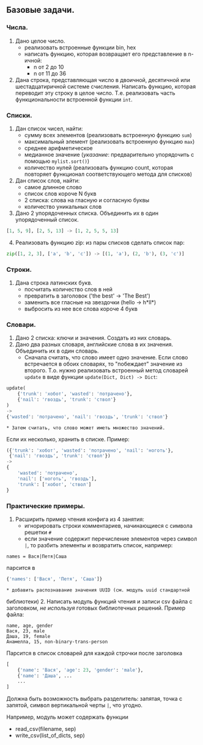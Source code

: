 ## Базовые задачи.

### Числа.

1. Дано целое число.
    * реализовать встроенные функции bin, hex
    * написать функцию, которая возвращает его представление в n-ичной:
        * n от 2 до 10
        * n от 11 до 36
2. Дана строка, представляющая число в двоичной, десятичной или шестадцатиричной системе счисления.
Написать функцию, которая переводит эту строку в целое число. Т.е. реализовать
часть функциональности встроенной функции `int`.


### Списки.

1. Дан список чисел, найти:
    * сумму всех элементов (реализовать встроенную функцию `sum`)
    * максимальный элемент (реализовать встроенную функцию `max`)
    * среднее арифметическое
    * медианное значение (*указание*: предварительно упорядочить c помощью `mylist.sort()`)
    * количество нулей (реализовать функцию count, которая повторяет функционал соответствующего метода для списков)
2. Дан список слов, найти:
    * самое длинное слово
    * список слов короче N букв
    * 2 списка: слова на гласную и согласную буквы
    * количество уникальных слов
3. Дано 2 упорядоченных списка.
Объединить их в один упорядоченный список.
```python
[1, 5, 9], [2, 5, 13] -> [1, 2, 5, 5, 13]
```
4. Реализовать функцию zip: из пары списков сделать список пар:
```python
zip([1, 2, 3], ['a', 'b', 'c']) -> [(1, 'a'), (2, 'b'), (3, 'c')]
```

### Строки.

1. Дана строка латинских букв.
    * посчитать количество слов в ней
    * превратить в заголовок ('the best' -> 'The Best')
    * заменить все гласные на звездочки (hello -> h\*ll\*)
    * выбросить из нее все слова короче 4 букв

### Словари.

1. Дано 2 списка: ключи и значения. Создать из них словарь.
2. Дано два разных словаря, английские слова в их значения. Объединить их в один словарь.
    * Сначала считать, что слово имеет одно значение.
Если слово встречается в обоих словарях, то "побеждает" значение из второго.
Т.о. нужно реализовать встроенный метод словарей `update` в виде функции `update(Dict, Dict) -> Dict`:
```python
update(
    {'trunk': 'хобот', 'wasted': 'потрачено'}, 
    {'nail': 'гвоздь', 'trunk': 'ствол'}
)
->
{'wasted': 'потрачено', 'nail': 'гвоздь', 'trunk': 'ствол'}
```
    * Затем считать, что слово может иметь множество значений.
Если их несколько, хранить в списке. Пример:
```python
({'trunk': 'хобот', 'wasted': 'потрачено', 'nail': 'ноготь'}, 
 {'nail': 'гвоздь', 'trunk': 'ствол'})
->
{
    'wasted': 'потрачено',
    'nail': ['ноготь', 'гвоздь'],
    'trunk': ['хобот', 'ствол']
}
```

### Практические примеры.

1. Расширить пример чтения конфига из 4 занятия:
    * игнорировать строки комментариев, начинающиеся с символа решетки `#`
    * если значение содержит перечисление элементов через
символ `|`, то разбить элементы и возвратить список, например:
```
names = Вася|Петя|Cаша
```
парсится в
```python
{'names': ['Вася', 'Петя', 'Саша']}
```
    * добавить распознавание значения UUID (см. модуль uuid стандартной
библиотеки)
2. Написать модуль функций чтения и записи csv файла с заголовком,
*не используя* готовых библиотечных решений. Пример файла:
```
name, age, gender
Вася, 23, male
Даша, 19, female
Анамелла, 15, non-binary-trans-person
```
Парсится в список словарей для каждой строчки после заголовка
```python
[
    {'name': 'Вася', 'age': 23, 'gender': 'male'},
    {'name': 'Даша', ...
    ...
]
```
Должна быть возможность выбрать разделитель:
запятая, точка с запятой, символ вертикальной черты `|`, что угодно.

Например, модуль может содержать функции

* read_csv(filename, sep)
* write_csv(list_of_dicts, sep)
